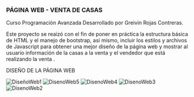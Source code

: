 ### PÁGINA WEB - VENTA DE CASAS
Curso Programación Avanzada
Desarrollado por Greivin Rojas Contreras.

Este proyecto se reaizó con el fin de poner en práctica la estructura básica de HTML y el manejo de bootstrap, así mismo, incluir los estilos y archivos de Javascript para obtener una mejor diseño de la página  web y mostrar al usuario información de la casas a la venta y el vendedor que está realizando la venta .

DISEÑO DE LA PÁGINA WEB

![DiseñoWeb1](https://github.com/RGreivin/PagWeb_VentaCasas/assets/124846371/a629e7d2-62bf-46d4-b864-18bb44cbd4ea)
![DisenoWeb5](https://github.com/RGreivin/PagWeb_VentaCasas/assets/124846371/ed6a30bb-0212-44de-a19a-2980f55f4118)
![DisenoWeb4](https://github.com/RGreivin/PagWeb_VentaCasas/assets/124846371/df1dd01c-0f4f-40c9-8742-f533e83ebba8)
![DisenoWeb3](https://github.com/RGreivin/PagWeb_VentaCasas/assets/124846371/f3e9e6c5-f495-4f9e-8883-7984cb72f044)
![DisenoWeb2](https://github.com/RGreivin/PagWeb_VentaCasas/assets/124846371/194b1adf-7cf3-4a18-bf25-608e7cf633de)

